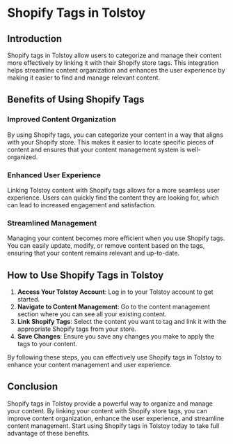 # Shopify Tags in Tolstoy

## Introduction

Shopify tags in Tolstoy allow users to categorize and manage their content more effectively by linking it with their Shopify store tags. This integration helps streamline content organization and enhances the user experience by making it easier to find and manage relevant content.

## Benefits of Using Shopify Tags

### Improved Content Organization

By using Shopify tags, you can categorize your content in a way that aligns with your Shopify store. This makes it easier to locate specific pieces of content and ensures that your content management system is well-organized.

### Enhanced User Experience

Linking Tolstoy content with Shopify tags allows for a more seamless user experience. Users can quickly find the content they are looking for, which can lead to increased engagement and satisfaction.

### Streamlined Management

Managing your content becomes more efficient when you use Shopify tags. You can easily update, modify, or remove content based on the tags, ensuring that your content remains relevant and up-to-date.

## How to Use Shopify Tags in Tolstoy

1. **Access Your Tolstoy Account**: Log in to your Tolstoy account to get started.
2. **Navigate to Content Management**: Go to the content management section where you can see all your existing content.
3. **Link Shopify Tags**: Select the content you want to tag and link it with the appropriate Shopify tags from your store.
4. **Save Changes**: Ensure you save any changes you make to apply the tags to your content.

By following these steps, you can effectively use Shopify tags in Tolstoy to enhance your content management and user experience.

## Conclusion

Shopify tags in Tolstoy provide a powerful way to organize and manage your content. By linking your content with Shopify store tags, you can improve content organization, enhance the user experience, and streamline content management. Start using Shopify tags in Tolstoy today to take full advantage of these benefits.